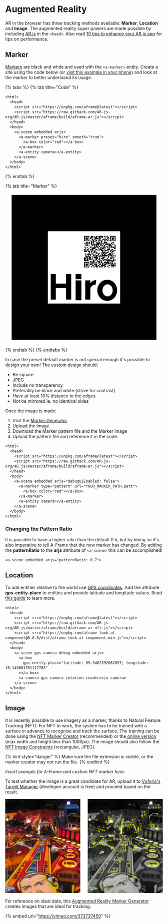 # Augmented Reality

AR in the browser has three tracking methods available: **Marker**, **Location** and **Image**. The augmented reality super powers are made possible by including [AR.js](https://ar-js-org.github.io/AR.js-Docs/) in the `<head>`. Also read [10 tips to enhance your AR.js app](https://medium.com/chialab-open-source/10-tips-to-enhance-your-ar-js-app-8b44c6faffca) for tips on performance.

## Marker

[Markers](https://ar-js-org.github.io/AR.js-Docs/marker-based/) are black and white and used with the `<a-marker>` entity. Create a site using the code below \(or [visit this example in your phone](https://codepen.io/nicolocarpignoli/full/vMBgob)\) and look at the marker to better understand its usage.

{% tabs %}
{% tab title="Code" %}
```markup
<html>
  <head>
    <script src="https://unpkg.com/aframe@latest"></script>
    <script src="https://raw.githack.com/AR-js-org/AR.js/master/aframe/build/aframe-ar.js"></script>
  </head>
  <body>
    <a-scene embedded arjs>
      <a-marker preset="hiro" smooth="true">
        <a-box color="red"></a-box>
      </a-marker>
      <a-entity camera></a-entity>
    </a-scene>
  </body>
</html>
```
{% endtab %}

{% tab title="Marker" %}
![](../../../.gitbook/assets/hiroqr.png)
{% endtab %}
{% endtabs %}

In case the preset default marker is not special enough it's possible to design your own! The custom design should:

* Be square
* JPEG
* Include no transparency
* Preferably be black and white \(strive for contrast\)
* Have at least 10% distance to the edges
* Not be mirrored ie. no identical sides

Once the image is made:

1. Visit the [Marker Generator](https://ar-js-org.github.io/AR.js/three.js/examples/marker-training/examples/generator.html)
2. Upload the image
3. Download the Marker pattern file and the Marker image
4. Upload the pattern file and reference it in the code.

```markup
<html>
  <head>
    <script src="https://unpkg.com/aframe@latest"></script>
    <script src="https://raw.githack.com/AR-js-org/AR.js/master/aframe/build/aframe-ar.js"></script>
  </head>
  <body>
    <a-scene embedded arjs="debugUIEnabled: false">
      <a-marker type="pattern" url="YOUR_MARKER_PATH.patt">
        <a-box color="red"></a-box>
      </a-marker>
      <a-entity camera></a-entity>
    </a-scene>
  </body>
</html>
```

### Changing the Pattern Ratio

It is possible to have a higher ratio than the default 0.5, but by doing so it's also imperative to tell A-Frame that the new marker has changed. By adding the **patternRatio** to the **arjs** attribute of `<a-scene>` this can be accomplished!

```markup
<a-scene embedded arjs="patternRatio: 0.7">
```

## Location

To add entities relative to the world use [GPS coordinates](https://www.gps-coordinates.net/). Add the attribute **gps-entity-place** to entities and provide latitude and longitude values. Read [this guide](https://medium.com/chialab-open-source/build-your-location-based-augmented-reality-web-app-c2442e716564) to learn more.

```markup
<html>
  <head>
    <script src="https://unpkg.com/aframe@latest"></script>
    <script src="https://raw.githack.com/AR-js-org/AR.js/master/aframe/build/aframe-ar-nft.js"></script>
    <script src="https://unpkg.com/aframe-look-at-component@0.8.0/dist/aframe-look-at-component.min.js"></script>
  </head>
  <body>
    <a-scene gps-camera-debug embedded arjs>
      <a-box
        gps-entity-place="latitude: 59.3462392062857; longitude: 18.149601701117785"
      ></a-box>
      <a-camera gps-camera rotation-reader></a-camera>
    </a-scene>
  </body>
</html>
```

## Image

It is recently possible to use imagery as a marker, thanks to Natural Feature Tracking \(NFT\). For NFT to work, the system has to be trained with a surface in advance to recognise and track the surface. The training can be done using the [NFT Marker Creator](https://github.com/Carnaux/NFT-Marker-Creator) \(recommended\) or the[ online  version](https://carnaux.github.io/NFT-Marker-Creator-Web/) \(max width and height less than 1000px\). The image should also follow the [NFT Image Constraints](https://github.com/kalwalt/jsartoolkit5/blob/fixing-nft/doc/NFT_image_constraints.md) \(rectangular, JPEG\).

{% hint style="danger" %}
Make sure the file extension is visible, or the marker creator may not run the file.
{% endhint %}

_Insert example for A-Frame and custom NFT marker here._

To test whether the image is a great candidate for AR, upload it to [Vuforia's Target Manager](https://developer.vuforia.com/) \(developer account is free\) and proceed based on the result.

![This image has lots of unique features!](../../../.gitbook/assets/vuforia%20%283%29.jpg)

For reference on ideal data, this [Augmented Reality Marker Generator](http://www.brosvision.com/ar-marker-generator/) creates images that are ideal for tracking.

{% embed url="https://vimeo.com/373737450" %}

